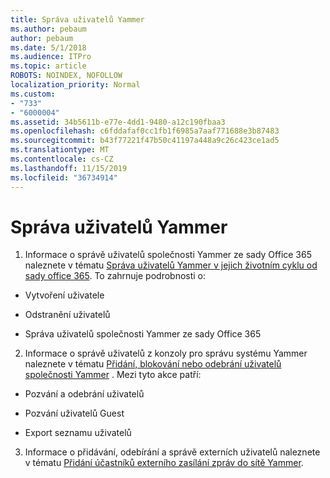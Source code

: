 ```yaml
---
title: Správa uživatelů Yammer
ms.author: pebaum
author: pebaum
ms.date: 5/1/2018
ms.audience: ITPro
ms.topic: article
ROBOTS: NOINDEX, NOFOLLOW
localization_priority: Normal
ms.custom:
- "733"
- "6000004"
ms.assetid: 34b5611b-e77e-4dd1-9480-a12c190fbaa3
ms.openlocfilehash: c6fddafaf0cc1fb1f6985a7aaf771688e3b87483
ms.sourcegitcommit: b43f77221f47b50c41197a448a9c26c423ce1ad5
ms.translationtype: MT
ms.contentlocale: cs-CZ
ms.lasthandoff: 11/15/2019
ms.locfileid: "36734914"
---
```

# <a name="managing-yammer-users"></a>Správa uživatelů Yammer

1. Informace o správě uživatelů společnosti Yammer ze sady Office 365 naleznete v tématu [Správa uživatelů Yammer v jejich životním cyklu od sady office 365](https://docs.microsoft.com/yammer/manage-yammer-users/manage-users-across-their-lifecycle). To zahrnuje podrobnosti o:

  - Vytvoření uživatele

  - Odstranění uživatelů

  - Správa uživatelů společnosti Yammer ze sady Office 365

2. Informace o správě uživatelů z konzoly pro správu systému Yammer naleznete v tématu [Přidání, blokování nebo odebrání uživatelů společnosti Yammer](http://alchemyportal.azurewebsites.net/Rule/ManageYammer%20users%20across%20their%20lifecycle%20from%20Office%20365) . Mezi tyto akce patří:

  - Pozvání a odebrání uživatelů

  - Pozvání uživatelů Guest

  - Export seznamu uživatelů

3. Informace o přidávání, odebírání a správě externích uživatelů naleznete v tématu [Přidání účastníků externího zasílání zpráv do sítě Yammer](https://docs.microsoft.com/yammer/work-with-external-users/add-external-participants).
